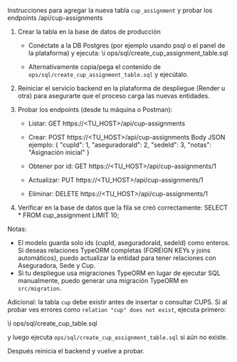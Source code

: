 Instrucciones para agregar la nueva tabla `cup_assignment` y probar los endpoints /api/cup-assignments

1) Crear la tabla en la base de datos de producción
   - Conéctate a la DB Postgres (por ejemplo usando psql o el panel de la plataforma) y ejecuta:
     \i ops/sql/create_cup_assignment_table.sql

   - Alternativamente copia/pega el contenido de `ops/sql/create_cup_assignment_table.sql` y ejecútalo.

2) Reiniciar el servicio backend en la plataforma de despliegue (Render u otra) para asegurarte que el proceso carga las nuevas entidades.

3) Probar los endpoints (desde tu máquina o Postman):
   - Listar: GET https://<TU_HOST>/api/cup-assignments
   - Crear: POST https://<TU_HOST>/api/cup-assignments
     Body JSON ejemplo:
     {
       "cupId": 1,
       "aseguradoraId": 2,
       "sedeId": 3,
       "notas": "Asignación inicial"
     }

   - Obtener por id: GET https://<TU_HOST>/api/cup-assignments/1
   - Actualizar: PUT https://<TU_HOST>/api/cup-assignments/1
   - Eliminar: DELETE https://<TU_HOST>/api/cup-assignments/1

4) Verificar en la base de datos que la fila se creó correctamente:
   SELECT * FROM cup_assignment LIMIT 10;

Notas:
- El modelo guarda solo ids (cupId, aseguradoraId, sedeId) como enteros. Si deseas relaciones TypeORM completas (FOREIGN KEYs y joins automáticos), puedo actualizar la entidad para tener relaciones con Aseguradora, Sede y Cup.
- Si tu despliegue usa migraciones TypeORM en lugar de ejecutar SQL manualmente, puedo generar una migración TypeORM en `src/migration`.

Adicional: la tabla `cup` debe existir antes de insertar o consultar CUPS. Si al probar ves errores como `relation "cup" does not exist`, ejecuta primero:

  \i ops/sql/create_cup_table.sql

y luego ejecuta `ops/sql/create_cup_assignment_table.sql` si aún no existe.

Después reinicia el backend y vuelve a probar.

